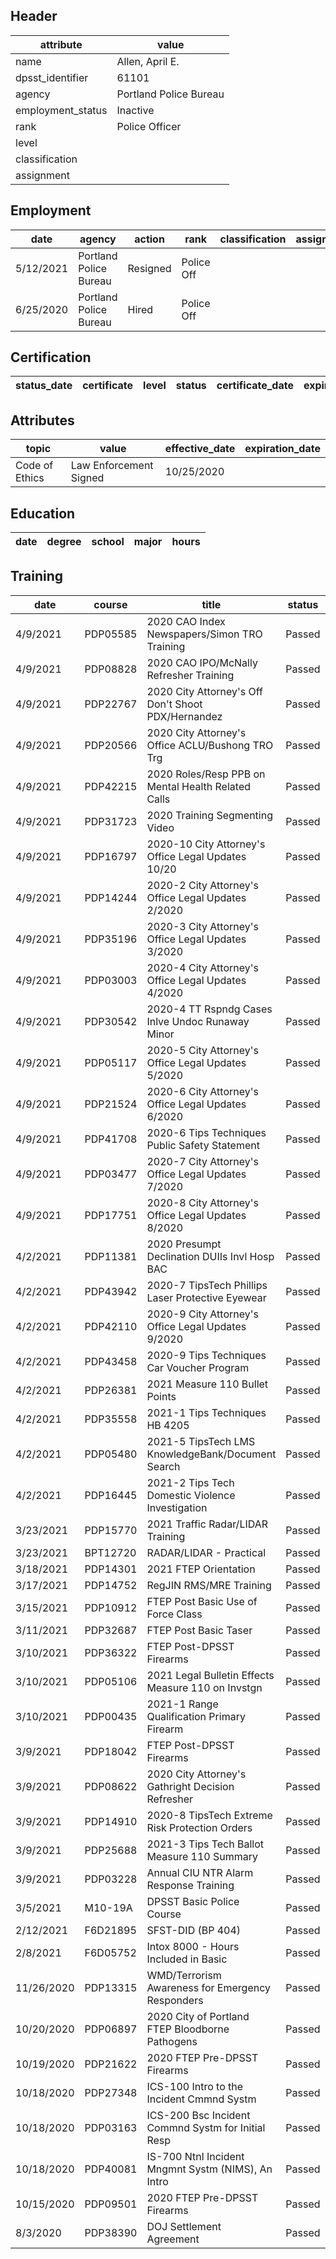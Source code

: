 ## Header
| attribute | value |
| --------- | ----- |
| name | Allen, April E. |
| dpsst_identifier | 61101 |
| agency | Portland Police Bureau |
| employment_status | Inactive |
| rank | Police Officer |
| level |  |
| classification |  |
| assignment |  |
## Employment
| date | agency | action | rank | classification | assignment |
| ---- | ------ | ------ | ---- | -------------- | ---------- |
| 5/12/2021 | Portland Police Bureau | Resigned | Police Off |  |  |
| 6/25/2020 | Portland Police Bureau | Hired | Police Off |  |  |
## Certification
| status_date | certificate | level | status | certificate_date | expiration_date | probation_date |
| ----------- | ----------- | ----- | ------ | ---------------- | --------------- | -------------- |
## Attributes
| topic | value | effective_date | expiration_date |
| ----- | ----- | -------------- | --------------- |
| Code of Ethics | Law Enforcement Signed | 10/25/2020 |  |
## Education
| date | degree | school | major | hours |
| ---- | ------ | ------ | ----- | ----- |
## Training
| date | course | title | status | score | hours |
| ---- | ------ | ----- | ------ | ----- | ----- |
| 4/9/2021 | PDP05585 | 2020 CAO Index Newspapers/Simon TRO Training | Passed | 0.0 | 0.25 |
| 4/9/2021 | PDP08828 | 2020 CAO IPO/McNally Refresher Training | Passed | 0.0 | 0.50 |
| 4/9/2021 | PDP22767 | 2020 City Attorney's Off Don't Shoot PDX/Hernandez | Passed | 0.0 | 0.25 |
| 4/9/2021 | PDP20566 | 2020 City Attorney's Office ACLU/Bushong TRO Trg | Passed | 0.0 | 0.25 |
| 4/9/2021 | PDP42215 | 2020 Roles/Resp PPB on Mental Health Related Calls | Passed | 0.0 | 1.00 |
| 4/9/2021 | PDP31723 | 2020 Training Segmenting Video | Passed | 0.0 | 0.25 |
| 4/9/2021 | PDP16797 | 2020-10 City Attorney's Office Legal Updates 10/20 | Passed | 0.0 | 0.25 |
| 4/9/2021 | PDP14244 | 2020-2 City Attorney's Office Legal Updates 2/2020 | Passed | 0.0 | 0.50 |
| 4/9/2021 | PDP35196 | 2020-3 City Attorney's Office Legal Updates 3/2020 | Passed | 0.0 | 0.50 |
| 4/9/2021 | PDP03003 | 2020-4 City Attorney's Office Legal Updates 4/2020 | Passed | 0.0 | 0.50 |
| 4/9/2021 | PDP30542 | 2020-4 TT Rspndg Cases Inlve Undoc Runaway Minor | Passed | 0.0 | 0.25 |
| 4/9/2021 | PDP05117 | 2020-5 City Attorney's Office Legal Updates 5/2020 | Passed | 0.0 | 0.25 |
| 4/9/2021 | PDP21524 | 2020-6 City Attorney's Office Legal Updates 6/2020 | Passed | 0.0 | 0.25 |
| 4/9/2021 | PDP41708 | 2020-6 Tips  Techniques Public Safety Statement | Passed | 0.0 | 0.25 |
| 4/9/2021 | PDP03477 | 2020-7 City Attorney's Office Legal Updates 7/2020 | Passed | 0.0 | 0.75 |
| 4/9/2021 | PDP17751 | 2020-8 City Attorney's Office Legal Updates 8/2020 | Passed | 0.0 | 0.25 |
| 4/2/2021 | PDP11381 | 2020 Presumpt Declination DUIIs Invl Hosp BAC | Passed | 0.0 | 0.25 |
| 4/2/2021 | PDP43942 | 2020-7 TipsTech Phillips Laser Protective Eyewear | Passed | 0.0 | 0.25 |
| 4/2/2021 | PDP42110 | 2020-9 City Attorney's Office Legal Updates 9/2020 | Passed | 0.0 | 0.25 |
| 4/2/2021 | PDP43458 | 2020-9 Tips  Techniques Car Voucher Program | Passed | 0.0 | 0.25 |
| 4/2/2021 | PDP26381 | 2021 Measure 110 Bullet Points | Passed | 0.0 | 0.25 |
| 4/2/2021 | PDP35558 | 2021-1 Tips Techniques HB 4205 | Passed | 0.0 | 0.25 |
| 4/2/2021 | PDP05480 | 2021-5 TipsTech LMS KnowledgeBank/Document Search | Passed | 0.0 | 0.25 |
| 4/2/2021 | PDP16445 | 2021-2 Tips  Tech Domestic Violence Investigation | Passed | 0.0 | 0.25 |
| 3/23/2021 | PDP15770 | 2021 Traffic Radar/LIDAR Training | Passed | 0.0 | 18.00 |
| 3/23/2021 | BPT12720 | RADAR/LIDAR - Practical | Passed | 0.0 | 16.00 |
| 3/18/2021 | PDP14301 | 2021 FTEP Orientation | Passed | 0.0 | 6.00 |
| 3/17/2021 | PDP14752 | RegJIN RMS/MRE Training | Passed | 0.0 | 18.00 |
| 3/15/2021 | PDP10912 | FTEP Post Basic Use of Force Class | Passed | 0.0 | 5.00 |
| 3/11/2021 | PDP32687 | FTEP Post Basic Taser | Passed | 0.0 | 6.00 |
| 3/10/2021 | PDP36322 | FTEP Post-DPSST Firearms | Passed | 0.0 | 1.00 |
| 3/10/2021 | PDP05106 | 2021 Legal Bulletin Effects Measure 110 on Invstgn | Passed | 0.0 | 0.50 |
| 3/10/2021 | PDP00435 | 2021-1 Range Qualification Primary Firearm | Passed | 0.0 | 0.50 |
| 3/9/2021 | PDP18042 | FTEP Post-DPSST Firearms | Passed | 0.0 | 6.00 |
| 3/9/2021 | PDP08622 | 2020 City Attorney's Gathright Decision Refresher | Passed | 0.0 | 0.25 |
| 3/9/2021 | PDP14910 | 2020-8 TipsTech Extreme Risk Protection Orders | Passed | 0.0 | 0.25 |
| 3/9/2021 | PDP25688 | 2021-3 Tips  Tech Ballot Measure 110 Summary | Passed | 0.0 | 0.25 |
| 3/9/2021 | PDP03228 | Annual CIU NTR Alarm Response Training | Passed | 0.0 | 0.25 |
| 3/5/2021 | M10-19A | DPSST Basic Police Course | Passed | 0.0 | 640.00 |
| 2/12/2021 | F6D21895 | SFST-DID (BP 404) | Passed | 0.0 | 0.00 |
| 2/8/2021 | F6D05752 | Intox 8000 - Hours Included in Basic | Passed | 0.0 | 0.00 |
| 11/26/2020 | PDP13315 | WMD/Terrorism Awareness for Emergency Responders | Passed | 0.0 | 8.00 |
| 10/20/2020 | PDP06897 | 2020 City of Portland FTEP Bloodborne Pathogens | Passed | 0.0 | 1.00 |
| 10/19/2020 | PDP21622 | 2020 FTEP Pre-DPSST Firearms | Passed | 0.0 | 7.00 |
| 10/18/2020 | PDP27348 | ICS-100 Intro to the Incident Cmmnd Systm | Passed | 0.0 | 3.00 |
| 10/18/2020 | PDP03163 | ICS-200 Bsc Incident Commnd Systm for Initial Resp | Passed | 0.0 | 3.00 |
| 10/18/2020 | PDP40081 | IS-700 Ntnl Incident Mngmnt Systm (NIMS), An Intro | Passed | 0.0 | 3.00 |
| 10/15/2020 | PDP09501 | 2020 FTEP Pre-DPSST Firearms | Passed | 0.0 | 14.00 |
| 8/3/2020 | PDP38390 | DOJ Settlement Agreement | Passed | 0.0 | 1.00 |
